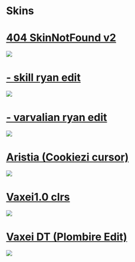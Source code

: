 # Skins
# [404 SkinNotFound v2](https://regulatorbpm.s-ul.eu/8TMSXnDr)
![](https://i.imgur.com/ARNf0GD.jpg)

# [- skill ryan edit](http://puu.sh/DWnPo/f48fda22c5.osk)
![](https://puu.sh/DWnLb/a771675184.jpg)

# [- varvalian ryan edit](https://waa.ai/orQV)
![](https://osu.ppy.sh/ss/13047136)

# [Aristia (Cookiezi cursor)](https://github.com/jaks024/osuSkin/raw/master/Aristia(Edit)%20cookizei%20cursor.osk)
![](https://i.imgur.com/mE68tyI.jpg)

# [Vaxei1.0 clrs](https://drive.google.com/file/d/1EEExrMkFIPO5WP74rknzY7dtMXpAz2_G/view?usp=sharing)
![](https://osu.ppy.sh/ss/15594343/dc42)

# [Vaxei DT (Plombire Edit)](https://www.dropbox.com/s/wvtulx5imjxnla3/Vaxei%20DT%20%28Plombire%20Edit%29.osk?dl=0)
![](https://i.imgur.com/12j8ljG.jpg)

